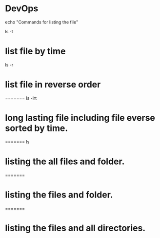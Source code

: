 # DevOps

echo "Commands for listing the file"

ls -t 

# list file by time

ls -r

# list file in reverse order

=======
ls -lrt
# long lasting file including file everse sorted by time.

=======
ls
# listing the all files and folder.
=======
# listing the files and folder.
=======
# listing the files and all directories.

